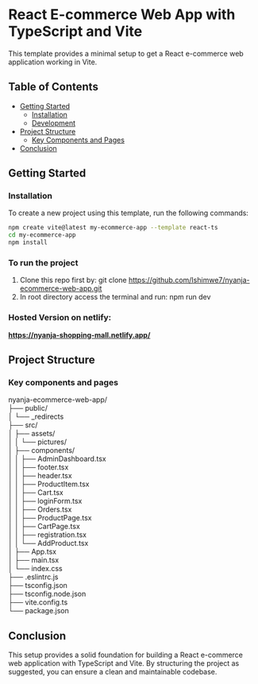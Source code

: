 # React E-commerce Web App with TypeScript and Vite

This template provides a minimal setup to get a React e-commerce web application working in Vite.

## Table of Contents

- [Getting Started](#getting-started)
  - [Installation](#installation)
  - [Development](#development)
- [Project Structure](#project-structure)
  - [Key Components and Pages](#key-components-and-pages)
- [Conclusion](#conclusion)

## Getting Started

### Installation

To create a new project using this template, run the following commands:

```sh
npm create vite@latest my-ecommerce-app --template react-ts
cd my-ecommerce-app
npm install
```

### To run the project

1. Clone this repo first by:
   git clone https://github.com/Ishimwe7/nyanja-ecommerce-web-app.git
2. In root directory access the terminal and run:
   npm run dev

### Hosted Version on netlify:

**https://nyanja-shopping-mall.netlify.app/**

## Project Structure

### Key components and pages

nyanja-ecommerce-web-app/  
├── public/  
│ └── \_redirects  
├── src/  
│ ├── assets/  
│ │ └── pictures/  
│ ├── components/  
│ │ ├── AdminDashboard.tsx  
│ │ ├── footer.tsx  
│ │ ├── header.tsx  
│ │ ├── ProductItem.tsx  
│ │ ├── Cart.tsx  
│ │ ├── loginForm.tsx  
│ │ ├── Orders.tsx  
│ │ ├── ProductPage.tsx  
│ │ ├── CartPage.tsx  
│ │ ├── registration.tsx  
│ │ └── AddProduct.tsx  
│ ├── App.tsx  
│ ├── main.tsx  
│ └── index.css  
├── .eslintrc.js  
├── tsconfig.json  
├── tsconfig.node.json  
├── vite.config.ts  
└── package.json

## Conclusion

This setup provides a solid foundation for building a React e-commerce web application with TypeScript and Vite. By structuring the project as suggested, you can ensure a clean and maintainable codebase.
